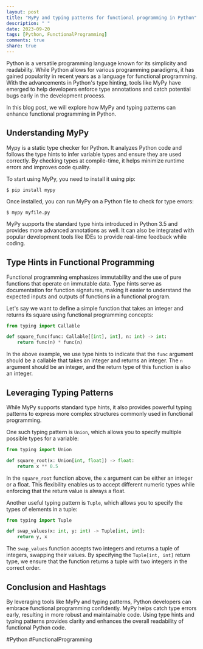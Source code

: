 ```yaml
---
layout: post
title: "MyPy and typing patterns for functional programming in Python"
description: " "
date: 2023-09-20
tags: [Python, FunctionalProgramming]
comments: true
share: true
---
```


Python is a versatile programming language known for its simplicity and readability. While Python allows for various programming paradigms, it has gained popularity in recent years as a language for functional programming. With the advancements in Python's type hinting, tools like MyPy have emerged to help developers enforce type annotations and catch potential bugs early in the development process.

In this blog post, we will explore how MyPy and typing patterns can enhance functional programming in Python.

## Understanding MyPy

Mypy is a static type checker for Python. It analyzes Python code and follows the type hints to infer variable types and ensure they are used correctly. By checking types at compile-time, it helps minimize runtime errors and improves code quality.

To start using MyPy, you need to install it using pip:

```
$ pip install mypy
```

Once installed, you can run MyPy on a Python file to check for type errors:

```
$ mypy myfile.py
```

MyPy supports the standard type hints introduced in Python 3.5 and provides more advanced annotations as well. It can also be integrated with popular development tools like IDEs to provide real-time feedback while coding.

## Type Hints in Functional Programming

Functional programming emphasizes immutability and the use of pure functions that operate on immutable data. Type hints serve as documentation for function signatures, making it easier to understand the expected inputs and outputs of functions in a functional program.

Let's say we want to define a simple function that takes an integer and returns its square using functional programming concepts:

```python
from typing import Callable

def square_func(func: Callable[[int], int], n: int) -> int:
    return func(n) * func(n)
```

In the above example, we use type hints to indicate that the `func` argument should be a callable that takes an integer and returns an integer. The `n` argument should be an integer, and the return type of this function is also an integer.

## Leveraging Typing Patterns

While MyPy supports standard type hints, it also provides powerful typing patterns to express more complex structures commonly used in functional programming.

One such typing pattern is `Union`, which allows you to specify multiple possible types for a variable:

```python
from typing import Union

def square_root(x: Union[int, float]) -> float:
    return x ** 0.5
```

In the `square_root` function above, the `x` argument can be either an integer or a float. This flexibility enables us to accept different numeric types while enforcing that the return value is always a float.

Another useful typing pattern is `Tuple`, which allows you to specify the types of elements in a tuple:

```python
from typing import Tuple

def swap_values(x: int, y: int) -> Tuple[int, int]:
    return y, x
```

The `swap_values` function accepts two integers and returns a tuple of integers, swapping their values. By specifying the `Tuple[int, int]` return type, we ensure that the function returns a tuple with two integers in the correct order.

## Conclusion and Hashtags

By leveraging tools like MyPy and typing patterns, Python developers can embrace functional programming confidently. MyPy helps catch type errors early, resulting in more robust and maintainable code. Using type hints and typing patterns provides clarity and enhances the overall readability of functional Python code.

#Python #FunctionalProgramming